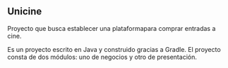 ## Unicine

Proyecto que busca establecer una plataformapara comprar entradas a cine.

Es un proyecto escrito en Java y construido gracias a Gradle. El proyecto consta de dos módulos: uno de negocios y otro de presentación.